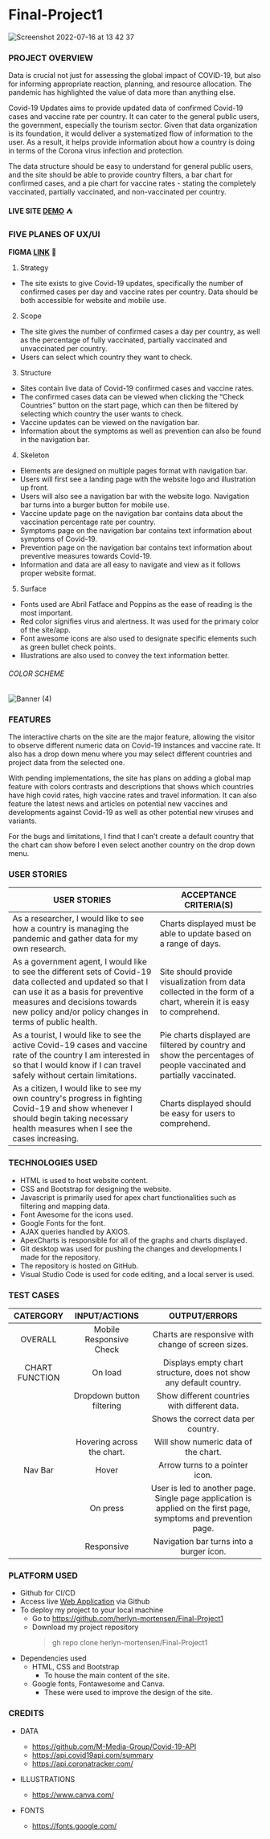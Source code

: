 # Final-Project1
![Screenshot 2022-07-16 at 13 42 37](https://user-images.githubusercontent.com/91460556/179353405-7cddf87f-e08e-48e5-aeff-dc8b13158c4e.png)



### PROJECT OVERVIEW

Data is crucial not just for assessing the global impact of COVID-19, but also for informing appropriate reaction, planning, and resource allocation. The pandemic has highlighted the value of data more than anything else.

Covid-19 Updates aims to provide updated data of confirmed Covid-19 cases and vaccine rate per country. It can cater to the general public users, the government, especially the tourism sector. Given that data organization is its foundation, it would deliver a systematized flow of information to the user. As a result, it helps provide information about how a country is doing in terms of the Corona virus infection and protection. 

The data structure should be easy to understand for general public users, and the site should be able to provide country filters, a bar chart for confirmed cases, and a pie chart for vaccine rates - stating the completely vaccinated, partially vaccinated, and non-vaccinated per country.

**LIVE SITE [DEMO](https://herlyn-mortensen.github.io/Final-Project1/)** :tent:

### FIVE PLANES OF UX/UI

**FIGMA [LINK](https://www.figma.com/file/TDyAQ5QuwsHfsVkufzZtzk/Project-1?node-id=0%3A1)** :circus_tent:

1. Strategy
- The site exists to give Covid-19 updates, specifically the number of confirmed cases per day and vaccine rates per country. Data should be both accessible for website and mobile use.
2. Scope
- The site gives the number of confirmed cases a day per country, as well as the percentage of fully vaccinated, partially vaccinated and unvaccinated per country.
- Users can select which country they want to check.
3. Structure
- Sites contain live data of Covid-19 confirmed cases and vaccine rates.
- The confirmed cases data can be viewed when clicking the “Check Countries” button on the start page, which can then be filtered by selecting which country the user wants to check.
- Vaccine updates can be viewed on the navigation bar.
- Information about the symptoms as well as prevention can also be found in the navigation bar.
4. Skeleton
- Elements are designed on multiple pages format with navigation bar.
- Users will first see a landing page with the website logo and illustration up front.
- Users will also see a navigation bar with the website logo. Navigation bar turns into a burger button for mobile use.
- Vaccine update page on the navigation bar contains data about the vaccination percentage rate per country.
- Symptoms page on the navigation bar contains text information about symptoms of Covid-19.
- Prevention page on the navigation bar contains text information about preventive measures towards Covid-19.
- Information and data are all easy to navigate and view as it follows proper website format. 
5. Surface
- Fonts used are Abril Fatface and Poppins as the ease of reading is the most important.
- Red color signifies virus and alertness. It was used for the primary color of the site/app.
- Font awesome icons are also used to designate specific elements such as green bullet check points.
- Illustrations are also used to convey the text information better.

###### COLOR SCHEME

![Banner (4)](https://user-images.githubusercontent.com/91460556/179353362-3a2e8a9b-5044-49c2-afa2-f74832d1a690.png)


### FEATURES

The interactive charts on the site are the major feature, allowing the visitor to observe different numeric data on Covid-19 instances and vaccine rate. It also has a drop down menu where you may select different countries and project data from the selected one.

With pending implementations, the site has plans on adding a global map feature with colors contrasts and descriptions that shows which countries have high covid rates, high vaccine rates and travel information. It can also feature the latest news and articles on potential new vaccines and developments against Covid-19 as well as other potential new viruses and variants. 

For the bugs and limitations, I find that I can’t create a default country that the chart can show before I even select another country on the drop down menu.

### USER STORIES


| USER STORIES | ACCEPTANCE CRITERIA(S) |
| ---- | ----- |
| As a researcher, I would like to see how a country is managing the pandemic and gather data for my own research.| Charts displayed must be able to update based on a range of days. |
| As a government agent, I would like to see the different sets of Covid-19 data collected and updated so that I can use it as a basis for preventive measures and decisions towards new policy and/or policy changes in terms of public health.| Site should provide visualization from data collected in the form of a chart, wherein it is easy to comprehend.|
| As a tourist, I would like to see the active Covid-19 cases and vaccine rate of the country I am interested in so that I would know if I can travel safely without certain limitations.| Pie charts displayed are filtered by country and show the percentages of people vaccinated and partially vaccinated.|
|As a citizen, I would like to see my own country's progress in fighting Covid-19 and show whenever I should begin taking necessary health measures when I see the cases increasing.| Charts displayed should be easy for users to comprehend.|

### TECHNOLOGIES USED

- HTML is used to host website content.
- CSS and Bootstrap for designing the website.
- Javascript is primarily used for apex chart functionalities such as filtering and mapping data.
- Font Awesome for the icons used.
- Google Fonts for the font.
- AJAX queries handled by AXIOS.
- ApexCharts is responsible for all of the graphs and charts displayed.
- Git desktop was used for pushing the changes and developments I made for the repository.
- The repository is hosted on GitHub.
- Visual Studio Code is used for code editing, and a local server is used.

### TEST CASES

| CATERGORY | INPUT/ACTIONS | OUTPUT/ERRORS|
| :---: | :---: | :---:|
| OVERALL | Mobile Responsive Check | Charts are responsive with change of screen sizes.|
| CHART FUNCTION | On load | Displays empty chart structure, does not show any default country.|
| | Dropdown button filtering | Show different countries with different data.|
| | | Shows the correct data per country.|
| | Hovering across the chart. | Will show numeric data of the chart.|
| Nav Bar | Hover | Arrow turns to a pointer icon.|
| | On press | User is led to another page. Single page application is applied on the first page, symptoms and prevention page.|
| | Responsive | Navigation bar turns into a burger icon.|

### PLATFORM USED

- Github for CI/CD
- Access live [Web Application](https://herlyn-mortensen.github.io/Final-Project1/) via Github 
- To deploy my project to your local machine
  - Go to https://github.com/herlyn-mortensen/Final-Project1
  - Download my project repository
    > gh repo clone herlyn-mortensen/Final-Project1
- Dependencies used
  - HTML, CSS and Bootstrap
    - To house the main content of the site.
  - Google fonts, Fontawesome and Canva.
    - These were used to improve the design of the site.


### CREDITS

- DATA
  - https://github.com/M-Media-Group/Covid-19-API
  - https://api.covid19api.com/summary
  - https://api.coronatracker.com/

- ILLUSTRATIONS
  - https://www.canva.com/

- FONTS
  - https://fonts.google.com/



